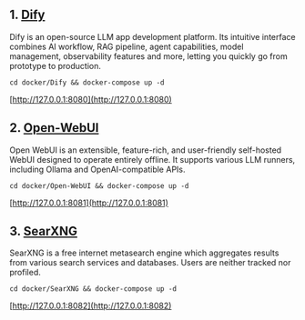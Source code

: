 ## 1. [Dify](https://github.com/langgenius/dify)

Dify is an open-source LLM app development platform. Its intuitive interface combines AI workflow, RAG pipeline, agent capabilities, model management, observability features and more, letting you quickly go from prototype to production.

```
cd docker/Dify && docker-compose up -d
```

[http://127.0.0.1:8080](http://127.0.0.1:8080)

## 2. [Open-WebUI](https://github.com/open-webui/open-webui)

Open WebUI is an extensible, feature-rich, and user-friendly self-hosted WebUI designed to operate entirely offline. It supports various LLM runners, including Ollama and OpenAI-compatible APIs.

```
cd docker/Open-WebUI && docker-compose up -d
```

[http://127.0.0.1:8081](http://127.0.0.1:8081)

## 3. [SearXNG](https://github.com/searxng/searxng)

SearXNG is a free internet metasearch engine which aggregates results from various search services and databases. Users are neither tracked nor profiled.

```
cd docker/SearXNG && docker-compose up -d
```
[http://127.0.0.1:8082](http://127.0.0.1:8082)